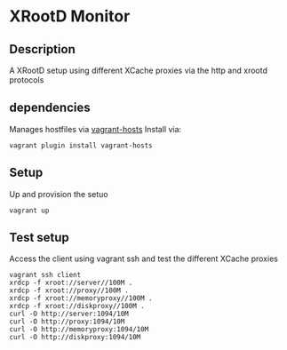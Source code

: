# XRootD Monitor

## Description

A XRootD setup using different XCache proxies via the http and xrootd protocols

## dependencies

Manages hostfiles via [vagrant-hosts](https://github.com/oscar-stack/vagrant-hosts)
Install via:
```
vagrant plugin install vagrant-hosts
```

## Setup

Up and provision the setuo
```
vagrant up
```

## Test setup

Access the client using vagrant ssh and test the different XCache proxies 

```
vagrant ssh client
xrdcp -f xroot://server//100M .
xrdcp -f xroot://proxy//100M .
xrdcp -f xroot://memoryproxy//100M .
xrdcp -f xroot://diskproxy//100M .
curl -O http://server:1094/10M
curl -O http://proxy:1094/10M
curl -O http://memoryproxy:1094/10M
curl -O http://diskproxy:1094/10M
```

